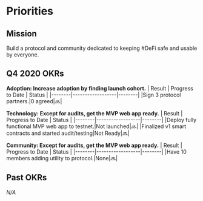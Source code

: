# Priorities

## Mission
Build a protocol and community dedicated to keeping #DeFi safe and usable by everyone. 

## Q4 2020 OKRs
**Adoption: Increase adoption by finding launch cohort.**
| Result | Progress to Date | Status |
|--------|------------------|--------|
|Sign 3 protocol partners.|0 agreed|🔜|

**Technology: Except for audits, get the MVP web app ready.**
| Result | Progress to Date | Status |
|--------|------------------|--------|
|Deploy fully functional MVP web app to testnet.|Not launched|🔜|
|Finalized v1 smart contracts and started audit/testing|Not Ready|🔜|

**Community: Except for audits, get the MVP web app ready.**
| Result | Progress to Date | Status |
|--------|------------------|--------|
|Have 10 members adding utility to protocol.|None|🔜|

## Past OKRs

_N/A_